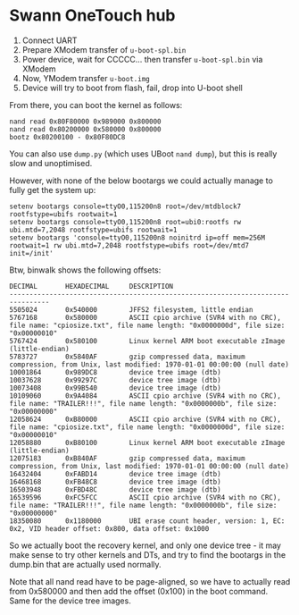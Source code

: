 # Swann OneTouch hub

1. Connect UART
2. Prepare XModem transfer of ```u-boot-spl.bin```
3. Power device, wait for CCCCC... then transfer ```u-boot-spl.bin``` via XModem
4. Now, YModem transfer ```u-boot.img```
5. Device will try to boot from flash, fail, drop into U-boot shell

From there, you can boot the kernel as follows:

```
nand read 0x80F80000 0x989000 0x800000
nand read 0x80200000 0x580000 0x800000
bootz 0x80200100 - 0x80F80DC8
```

You can also use ```dump.py``` (which uses UBoot ```nand dump```), but this is really slow and unoptimised.

However, with none of the below bootargs we could actually manage to fully get the system up:

```
setenv bootargs console=ttyO0,115200n8 root=/dev/mtdblock7 rootfstype=ubifs rootwait=1
setenv bootargs console=ttyO0,115200n8 root=ubi0:rootfs rw ubi.mtd=7,2048 rootfstype=ubifs rootwait=1
setenv bootargs 'console=ttyO0,115200n8 noinitrd ip=off mem=256M rootwait=1 rw ubi.mtd=7,2048 rootfstype=ubifs root=/dev/mtd7 init=/init'
```

Btw, binwalk shows the following offsets:

```
DECIMAL       HEXADECIMAL     DESCRIPTION
--------------------------------------------------------------------------------
5505024       0x540000        JFFS2 filesystem, little endian
5767168       0x580000        ASCII cpio archive (SVR4 with no CRC), file name: "cpiosize.txt", file name length: "0x0000000d", file size: "0x00000010"
5767424       0x580100        Linux kernel ARM boot executable zImage (little-endian)
5783727       0x5840AF        gzip compressed data, maximum compression, from Unix, last modified: 1970-01-01 00:00:00 (null date)
10001864      0x989DC8        device tree image (dtb)
10037628      0x99297C        device tree image (dtb)
10073408      0x99B540        device tree image (dtb)
10109060      0x9A4084        ASCII cpio archive (SVR4 with no CRC), file name: "TRAILER!!!", file name length: "0x0000000b", file size: "0x00000000"
12058624      0xB80000        ASCII cpio archive (SVR4 with no CRC), file name: "cpiosize.txt", file name length: "0x0000000d", file size: "0x00000010"
12058880      0xB80100        Linux kernel ARM boot executable zImage (little-endian)
12075183      0xB840AF        gzip compressed data, maximum compression, from Unix, last modified: 1970-01-01 00:00:00 (null date)
16432404      0xFABD14        device tree image (dtb)
16468168      0xFB48C8        device tree image (dtb)
16503948      0xFBD48C        device tree image (dtb)
16539596      0xFC5FCC        ASCII cpio archive (SVR4 with no CRC), file name: "TRAILER!!!", file name length: "0x0000000b", file size: "0x00000000"
18350080      0x1180000       UBI erase count header, version: 1, EC: 0x2, VID header offset: 0x800, data offset: 0x1000
```

So we actually boot the recovery kernel, and only one device tree - it may make sense to try other kernels and DTs, and try to find the bootargs in the dump.bin that are actually used normally.

Note that all nand read have to be page-aligned, so we have to actually read from 0x580000 and then add the offset (0x100)
in the boot command. Same for the device tree images.
